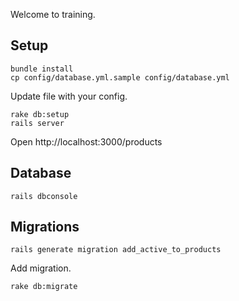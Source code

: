 Welcome to training.

## Setup

    bundle install
    cp config/database.yml.sample config/database.yml

Update file with your config.

    rake db:setup
    rails server

Open http://localhost:3000/products

## Database

    rails dbconsole

## Migrations

    rails generate migration add_active_to_products

Add migration.

    rake db:migrate
